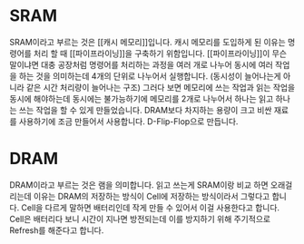 
# SRAM
SRAM이라고 부르는 것은 [[캐시 메모리]]입니다.
캐시 메모리를 도입하게 된 이유는 명령어를 처리 할 때 [[파이프라이닝]]을 구축하기 위함입니다.
[[파이프라이닝]]이 무슨 말이냐면 대충 공장처럼 명령어를 처리하는 과정을 여러 개로 나누어 동시에 여러 작업을 하는 것을 의미하는데 4개의 단위로 나누어서 실행합니다. (동시성이 늘어나는게 아니라 같은 시간 처리량이 늘어나는 구조)
그러다 보면 메모리에 쓰는 작업과 읽는 작업을 동시에 해야하는데 동시에는 불가능하기에 메모리를 2개로 나누어서 하나는 읽고 하나는 쓰는 작업을 할 수 있게 만들었습니다. 
DRAM보다 차지하는 용량이 크고 비싼 재료를 사용하기에 조금 만들어서 사용합니다.
D-Flip-Flop으로 만듭니다.

# DRAM
DRAM이라고 부르는 것은 램을 의미합니다.
읽고 쓰는게 SRAM이랑 비교 하면 오래걸리는데 이유는 DRAM의 저장하는 방식이 Cell에 저장하는 방식이라서 그렇다고 합니다.
Cell을 다르게 말하면 배터리인데 작게 만들 수 있어서 이걸 사용한다고 합니다.
Cell은 배터리다 보니 시간이 지나면 방전되는데 이를 방지하기 위해 주기적으로 Refresh를 해준다고 합니다.

